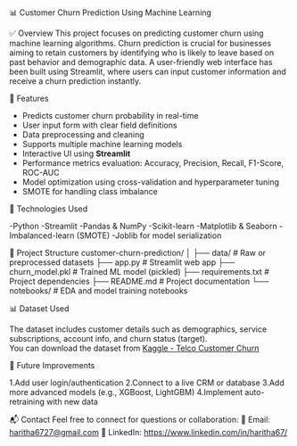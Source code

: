 📊 Customer Churn Prediction Using Machine Learning

✅ Overview
This project focuses on predicting customer churn using machine learning algorithms. Churn prediction is crucial for businesses aiming to retain customers by identifying who is likely to leave based on past behavior and demographic data. A user-friendly web interface has been built using Streamlit, where users can input customer information and receive a churn prediction instantly.


🚀 Features

- Predicts customer churn probability in real-time  
- User input form with clear field definitions  
- Data preprocessing and cleaning  
- Supports multiple machine learning models  
- Interactive UI using **Streamlit**  
- Performance metrics evaluation: Accuracy, Precision, Recall, F1-Score, ROC-AUC  
- Model optimization using cross-validation and hyperparameter tuning  
- SMOTE for handling class imbalance  


🧠 Technologies Used

-Python
-Streamlit
-Pandas & NumPy
-Scikit-learn
-Matplotlib & Seaborn
-Imbalanced-learn (SMOTE)
-Joblib for model serialization

📂 Project Structure
customer-churn-prediction/
│
├── data/ # Raw or preprocessed datasets
├── app.py # Streamlit web app
├── churn_model.pkl # Trained ML model (pickled)
├── requirements.txt # Project dependencies
├── README.md # Project documentation
└── notebooks/ # EDA and model training notebooks

📊 Dataset Used

The dataset includes customer details such as demographics, service subscriptions, account info, and churn status (target).  
You can download the dataset from [Kaggle - Telco Customer Churn](https://www.kaggle.com/datasets/blastchar/telco-customer-churn)

🌱 Future Improvements

1.Add user login/authentication
2.Connect to a live CRM or database
3.Add more advanced models (e.g., XGBoost, LightGBM)
4.Implement auto-retraining with new data

📬 Contact
Feel free to connect for questions or collaboration:
📧 Email: haritha6727@gmail.com
🔗 LinkedIn: https://www.linkedin.com/in/haritha67/

